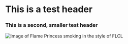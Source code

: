# This is a test header
### This is a second, smaller test header

![Image of Flame Princess smoking in the style of FLCL](https://external-preview.redd.it/yJY793FwBkO6lcHF4dEhc5fsmblp3lExtqObyit-xwA.jpg?width=1024&auto=webp&s=00f19fa95197fd085c3e7e715ecc3e7552a68784)
